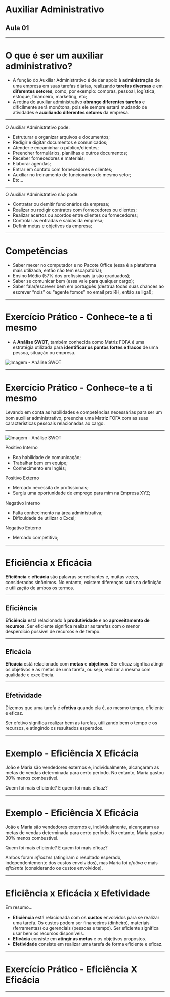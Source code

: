 # Auxiliar Administrativo
## Aula 01

---

# O que é ser um auxiliar administrativo?

- A função do Auxiliar Administrativo é de dar apoio à **administração** de uma empresa em suas tarefas diárias, realizando **tarefas diversas** e em **diferentes setores**, como, por exemplo: compras, pessoal, logística, estoque, financeiro, marketing, etc;
- A rotina do auxiliar administrativo **abrange diferentes tarefas** e dificilmente será monótona, pois ele sempre estará mudando de atividades e **auxiliando diferentes setores** da empresa.

***

O Auxiliar Administrativo pode:
- Estruturar e organizar arquivos e documentos;
- Redigir e digitar documentos e comunicados;
- Atender e encaminhar o público/clientes;
- Preencher formulários, planilhas e outros documentos;
- Receber fornecedores e materiais;
- Elaborar agendas;
- Entrar em contato com fornecedores e clientes;
- Auxiliar no treinamento de funcionários do mesmo setor;
- Etc...

***

O Auxiliar Administrativo não pode:
- Contratar ou demitir funcionários da empresa;
- Realizar ou redigir contratos com fornecedores ou clientes;
- Realizar acertos ou acordos entre clientes ou fornecedores;
- Controlar as entradas e saídas da empresa;
- Definir metas e objetivos da empresa;

---

# Competências

- Saber mexer no computador e no Pacote Office (essa é a plataforma mais utilizada, então não tem escapatória);
- Ensino Médio (57% dos profissionais já são graduados);
- Saber se comunicar bem (essa vale para qualquer cargo);
- Saber falar/escrever bem em português (destrua todas suas chances ao escrever “nóis” ou “agente fomos” no email pro RH, então se liga!);

***

# Exercício Prático - Conhece-te a ti mesmo

- A **Análise SWOT**, também conhecida como Matriz FOFA é uma estratégia utilizada para **identificar os pontos fortes e fracos** de uma pessoa, situação ou empresa.

![Imagem - Análise SWOT](../../../media/img/administracao/modulo-01/analise-swot-01.png)

***

# Exercício Prático - Conhece-te a ti mesmo

Levando em conta as habilidades e competências necessárias para ser um bom auxiliar administrativo, preencha uma Matriz FOFA com as suas características pessoais relacionadas ao cargo.

***

![Imagem - Análise SWOT](../../../media/img/administracao/modulo-01/analise-swot-02.png)

Positivo Interno

- Boa habilidade de comunicação;
- Trabalhar bem em equipe;
- Conhecimento em Inglês;

Positivo Externo

- Mercado necessita de profissionais;
- Surgiu uma oportunidade de emprego para mim na Empresa XYZ;

Negativo Interno

- Falta conhecimento na área administrativa;
- Dificuldade de utilizar o Excel;

Negativo Externo

- Mercado competitivo;

---

# Eficiência x Eficácia

**Eficiência** e **eficácia** são palavras semelhantes e, muitas vezes, consideradas sinônimos. No entanto, existem diferenças sutis na definição e utilização de ambos os termos.

***

## Eficiência

**Eficiência** está relacionado à **produtividade** e ao **aproveitamento de recursos**. Ser eficiente significa realizar as tarefas com o menor desperdício possível de recursos e de tempo.

***

## Eficácia

**Eficácia** está relacionado com **metas** e **objetivos**. Ser eficaz signfica atingir os objetivos  e as metas de uma tarefa, ou seja, realizar a mesma com qualidade e excelência.

***

## Efetividade

Dizemos que uma tarefa é **efetiva** quando ela é, ao mesmo tempo, eficiente e eficaz.

Ser efetivo significa realizar bem as tarefas, utilizando bem o tempo e os recursos, e atingindo os resultados esperados.

***

# Exemplo - Eficiência X Eficácia

João e Maria são vendedores externos e, individualmente, alcançaram as metas de vendas determinada para certo período. No entanto, Maria gastou 30% menos combustível.

Quem foi mais eficiente? E quem foi mais eficaz?

***

# Exemplo - Eficiência X Eficácia

João e Maria são vendedores externos e, individualmente, alcançaram as metas de vendas determinada para certo período. No entanto, Maria gastou 30% menos combustível.

Quem foi mais eficiente? E quem foi mais eficaz?

Ambos foram *eficazes* (atingiram o resultado esperado, independentemente dos custos envolvidos), mas Maria foi *efetiva* e mais *eficiente* (considerando os custos envolvidos).

***

# Eficiência x Eficácia x Efetividade

Em resumo...

- **Eficiência** está relacionada com os **custos** envolvidos para se realizar uma tarefa. Os custos podem ser financeiros (dinheiro), materiais (ferramentas) ou gerenciais (pessoas e tempo). Ser eficiente significa usar bem os recursos disponíveis.
- **Eficácia** consiste em **atingir as metas** e os objetivos propostos.
- **Efetividade** consiste em realizar uma tarefa de forma eficiente e eficaz.

***
# Exercício Prático - Eficiência X Eficácia

---

